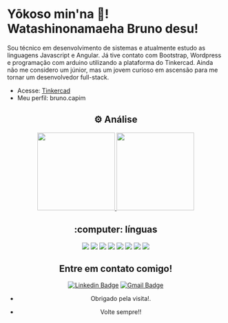 # Yōkoso min'na :vulcan_salute:! Watashinonamaeha Bruno desu!
<p>Sou técnico em desenvolvimento de sistemas e atualmente estudo as linguagens Javascript e Angular. Já tive contato com Bootstrap, Wordpress e programação com arduino utilizando a plataforma do Tinkercad. Ainda não me considero um júnior, mas um jovem curioso em ascensão para me tornar um desenvolvedor full-stack.
</p>

- Acesse: [Tinkercad](https://www.tinkercad.com/ "Tinkercad")
- Meu perfil: bruno.capim

<div align="center">
  <h2>⚙️ Análise</h2>

  <a href="https://github.com/bruno-capim">
    <img height="180em" src="https://github-readme-stats.vercel.app/api?username=bruno-capim&show_icons=true&bg_color=000&text_color=fff&icon_color=03a1fc&title_color=03a1fc&include_all_commits=true&count_private=true"/>
    <img height="180em" src="https://github-readme-stats.vercel.app/api/top-langs/?username=bruno-capim&layout=compact&langs_count=7&bg_color=000&text_color=fff&icon_color=03a1fc&title_color=03a1fc"/>
  </a>
  
  <div sling="center">
    <h2>:computer: línguas</h2>
<img aling="left" src="https://img.shields.io/badge/JavaScript-F7DF1E?style=for-the-badge&logo=javascript&logoColor=black"/> 
<img aling="left" src="https://img.shields.io/badge/HTML5-E34F26?style=for-the-badge&logo=html5&logoColor=white"/>
<img aling="right" src="https://img.shields.io/badge/CSS3-1572B6?style=for-the-badge&logo=css3&logoColor=white"/>
<img aling="right" src="https://img.shields.io/badge/Node.js-43853D?style=for-the-badge&logo=node.js&logoColor=white"/>
<img aling="right" src="https://img.shields.io/badge/Java-ED8B00?style=for-the-badge&logo=java&logoColor=white"/>
<img aling="right" src="https://img.shields.io/badge/C-00599C?style=for-the-badge&logo=c&logoColor=white"/>
<img aling="right" src="https://img.shields.io/badge/C%23-239120?style=for-the-badge&logo=c-sharp&logoColor=white"/>
<img aling="right" src="https://img.shields.io/badge/MySQL-00000F?style=for-the-badge&logo=mysql&logoColor=white"/> 
  </div>

## Entre em contato comigo!
[![Linkedin Badge](https://img.shields.io/badge/-LinkedIn-blue?style=flat-square&logo=Linkedin&logoColor=white&link=https://www.linkedin.com/in/bruno-antunes-5a4053204/)](https://www.linkedin.com/in/bruno-antunes-5a4053204/)
[![Gmail Badge](https://img.shields.io/badge/-Gmail-c14438?style=flat-square&logo=Gmail&logoColor=white&link=mailto:loginobsequio@gmail.com)](mailto:loginobsequio@gmail.com)

- Obrigado pela visita!. 
 
- Volte sempre!!
